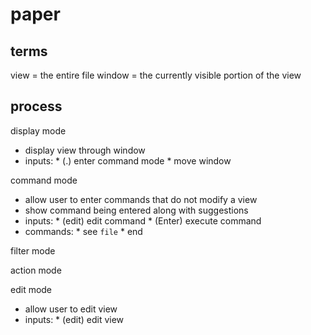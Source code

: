 # paper

## terms

view = the entire file
window = the currently visible portion of the view

## process

display mode

- display view through window
- inputs:
        * (.)   enter command mode
        *       move window

command mode

- allow user to enter commands that do not modify a view
- show command being entered along with suggestions
- inputs:
        * (edit)        edit command
        * (Enter)       execute command
- commands:
        * see `file`
        * end

filter mode

action mode

edit mode

- allow user to edit view
- inputs:
        * (edit)        edit view
